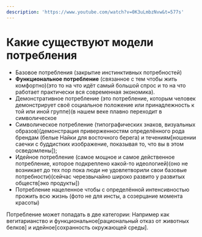 ```yaml
---
description: 'https://www.youtube.com/watch?v=0K3uLmbzNvw&t=577s'
---
```


# Какие существуют модели потребления

* Базовое потребления \(закрытие инстинктивных потребностей\)
* **Функциональное потребление** \(связанное с тем чтобы жить комфортно\)\(это то на что идёт самый большой спрос и то на что работает практически вся современная экономика\).
* Демонстративное потребление \(это потребление, которым человек демонстрирует своё социальное положение или принадлежность к той или иной группе\)\(в нашем веке плавно переходит в символическое
* Символическое потребление \(типографических знаков, визуальных образов\)\(демонстрация приверженностям определённого рода брендам \(белые Найки для восточного берега\) и течениям\[ношении саечки с буддистких изображение, показывая то, что вы в этом осведомлены\]\);
* Идейное потребление \(самое мощное и самое действенное потребление, которое подкреплено какой-то идеологией\)\(оно не возникает до тех пор пока люди не удовлетворили свои базовые потребности\)\(сейчас черезвычайно широко развито у развитых обществ\[эко продукты\]\)
* Потребление нацеленное чтобы с определённой интенсивностью прожить всю жизнь \(фото не для инсты, а созерцание момента красоты\)

Потребление может попадать в две категории: Например как вегитарианство и функциональное\[рациональный отказ от животных белков\] и идейное\[сохранность окружающей среды\].

